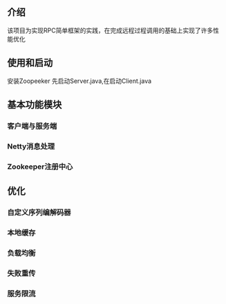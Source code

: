  ## 介绍
  该项目为实现RPC简单框架的实践，在完成远程过程调用的基础上实现了许多性能优化
 ## 使用和启动

 安装Zoopeeker
 先启动Server.java,在启动Client.java

 ## 基本功能模块

 ### 客户端与服务端
  
 ### Netty消息处理

 ### Zookeeper注册中心

 ## 优化

 ### 自定义序列编解码器

 ### 本地缓存

 ### 负载均衡

 ### 失败重传

 ### 服务限流
